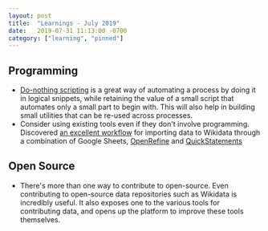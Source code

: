 ```yaml
---
layout: post
title:  "Learnings - July 2019"
date:   2019-07-31 11:13:00 -0700
category: ["learning", "pinned"]
---
```


## Programming

 * [Do-nothing scripting](https://blog.danslimmon.com/2019/07/15/do-nothing-scripting-the-key-to-gradual-automation/) is a great way of automating a process by doing it in logical snippets, while retaining the value of a small script that automates only a small part to begin with. This will also help in building small utilities that can be re-used across processes.
 * Consider using existing tools even if they don't involve programming. Discovered [an excellent workflow](https://www.wikidata.org/wiki/Wikidata:Tools/OpenRefine/Editing/Tutorials/Basic_editing) for importing data to Wikidata through a combination of Google Sheets, [OpenRefine](http://openrefine.org/) and [QuickStatements](https://tools.wmflabs.org/quickstatements/#/batch)

## Open Source

 * There's more than one way to contribute to open-source. Even contributing to open-source data repositories such as Wikidata is incredibly useful. It also exposes one to the various tools for contributing data, and opens up the platform to improve these tools themselves. 

